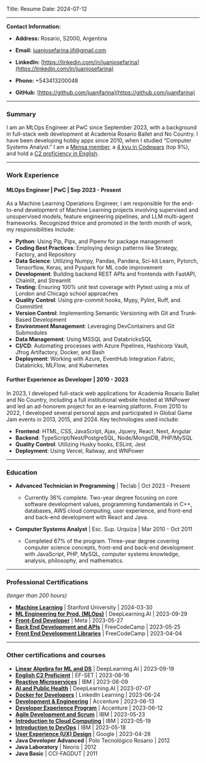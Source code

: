 Title: Resume
Date: 2024-07-12

---

**Contact Information:**

- **Address:** Rosario, S2000, Argentina

- **Email:** [juanjosefarina.jjf@gmail.com](mailto:juanjosefarina.jjf@gmail.com)

- **LinkedIn:** [https://linkedin.com/in/juanjosefarina](https://linkedin.com/in/juanjosefarina)

- **Phone:** +543413200048

- **GitHub:** [https://github.com/juanjfarina](https://github.com/juanjfarina)

---

### Summary

I am an MLOps Engineer at PwC since September 2023, with a background in full-stack web development at Academia Rosario Ballet and No Country. I have been developing hobby apps since 2010, when I studied “Computer Systems Analyst.” I am a [Mensa member](https://drive.google.com/file/d/1rnJBlSn5EryF4wulDcgf7s8bkNZlXaQY/view?usp=sharing), a [4 kyu in Codewars](https://www.codewars.com/users/JuanJFarina) (top 9%), and hold a [C2 proficiency in English](https://cert.efset.org/3hoLGW).

---

### Work Experience

#### MLOps Engineer | PwC | Sep 2023 - Present
As a Machine Learning Operations Engineer, I am responsible for the end-to-end development of Machine Learning projects involving supervised and unsupervised models, feature engineering pipelines, and LLM multi-agent frameworks. Recognized thrice and promoted in the tenth month of work, my responsibilities include:

- **Python**: Using Pip, Pipx, and Pipenv for package management
- **Coding Best Practices**: Employing design patterns like Strategy, Factory, and Repository
- **Data Science**: Utilizing Numpy, Pandas, Pandera, Sci-kit Learn, Pytorch, Tensorflow, Keras, and Pyspark for ML code improvement
- **Development**: Building backend REST APIs and frontends with FastAPI, Chainlit, and Streamlit
- **Testing**: Ensuring 100% unit test coverage with Pytest using a mix of London and Chicago school approaches
- **Quality Control**: Using pre-commit hooks, Mypy, Pylint, Ruff, and Commitlint
- **Version Control**: Implementing Semantic Versioning with Git and Trunk-Based Development
- **Environment Management**: Leveraging DevContainers and Git Submodules
- **Data Management**: Using MSSQL and DatabricksSQL
- **CI/CD**: Automating processes with Azure Pipelines, Hashicorp Vault, Jfrog Artifactory, Docker, and Bash
- **Deployment**: Working with Azure, EventHub Integration Fabric, Databricks, MLFlow, and Kubernetes

#### Further Experience as Developer | 2010 - 2023
In 2023, I developed full-stack web applications for Academia Rosario Ballet and No Country, including a full institutional website hosted at WNPower and led an ad-honorem project for an e-learning platform. From 2010 to 2022, I developed several personal apps and participated in Global Game Jam events in 2013, 2015, and 2024. Key technologies used include:

- **Frontend**: HTML, CSS, JavaScript, Ajax, Jquery, React, Next, Angular
- **Backend**: TypeScript/Nest/PostgreSQL, Node/MongoDB, PHP/MySQL
- **Quality Control**: Utilizing Husky hooks, ESLint, Jest
- **Deployment**: Using Vercel, Railway, and WNPower

---

### Education

- **Advanced Technician in Programming** | Teclab | Oct 2023 - Present
  - Currently 36% complete. Two-year degree focusing on core software development values, programming fundamentals in C++, databases, AWS cloud computing, user experience, and front-end and back-end development with React and Java.

- **Computer Systems Analyst** | Esc. Sup. Urquiza | Mar 2010 - Oct 2011
  - Completed 67% of the program. Three-year degree covering computer science concepts, front-end and back-end development with JavaScript, PHP, MySQL, computer systems knowledge, analysis, philosophy, and mathematics.

---

### Professional Certifications
*(longer than 200 hours)*

- **[Machine Learning](https://www.coursera.org/account/accomplishments/specialization/certificate/6P633HEMLU2V)** | Stanford University | 2024-03-30
- **[ML Engineering for Prod. (MLOps)](https://www.coursera.org/account/accomplishments/specialization/certificate/5LN4L4SX7BZQ)** | DeepLearning.AI | 2023-09-29
- **[Front-End Developer](https://www.coursera.org/account/accomplishments/professional-cert/XHLVFS8R76BK)** | Meta | 2023-05-27
- **[Back End Development and APIs](https://www.freecodecamp.org/certification/JJFarina/back-end-development-and-apis)** | FreeCodeCamp | 2023-05-25
- **[Front End Development Libraries](https://www.freecodecamp.org/certification/JJFarina/front-end-development-libraries)** | FreeCodeCamp | 2023-04-04

---

### Other certifications and courses

- **[Linear Algebra for ML and DS](https://www.coursera.org/account/accomplishments/certificate/3B7GRFYRAPBY)** | DeepLearning.AI | 2023-09-19
- **[English C2 Proficient](https://www.efset.org/cert/3hoLGW)** | EF-SET | 2023-08-16
- **[Reactive Microservices](https://courses.cognitiveclass.ai/certificates/f2eca775f9b247cdb805bc88609a134c)** | IBM | 2023-08-09
- **[AI and Public Health](https://www.coursera.org/account/accomplishments/certificate/AGDMLT4HZ22R)** | DeepLearning.AI | 2023-07-07
- **[Docker for Developers](https://www.linkedin.com/learning/certificates/0de5c36151209f6b58d0de8bdd108bab35c6ebbcd267fb1eed69c42cfdada557?lipi=urn%3Ali%3Apage%3Ad_flagship3_profile_view_base_certifications_details%3Bgh1LIUzjRf2pKnQv2AKZuA%3D%3D)** | LinkedIn Learning | 2023-06-24
- **[Development & Engineering](https://forage-uploads-prod.s3.amazonaws.com/completion-certificates/Accenture%20North%20America/XvvYRvb2YpfkyA52H_Accenture%20North%20America_e2Rx4XtHZJKt7k69z_1686627731957_completion_certificate.pdf)** | Accenture | 2023-06-13
- **[Developer Experience Program](https://forage-uploads-prod.s3.amazonaws.com/completion-certificates/Accenture%20Nordics/PxenP4rHNE6Bh4nQz_Accenture%20Nordics_e2Rx4XtHZJKt7k69z_1686578859502_completion_certificate.pdf)** | Accenture | 2023-06-12
- **[Agile Development and Scrum](https://www.coursera.org/account/accomplishments/certificate/4SGDEW532JEA)** | IBM | 2023-05-23
- **[Introduction to Cloud Computing](https://www.coursera.org/account/accomplishments/certificate/H7JPBP9WAWA8)** | IBM | 2023-05-19
- **[Introduction to DevOps](https://www.coursera.org/account/accomplishments/certificate/U6G5BLQBHDRX)** | IBM | 2023-05-18
- **[User Experience (UX) Design](https://www.coursera.org/account/accomplishments/certificate/ZSH5D8Z7DT7T)** | Google | 2023-04-28
- **Java Developer Advanced** | Polo Tecnológico Rosario | 2012
- **Java Laboratory** | Neoris | 2012
- **Java Basic** | CCI-FAGDUT | 2011
